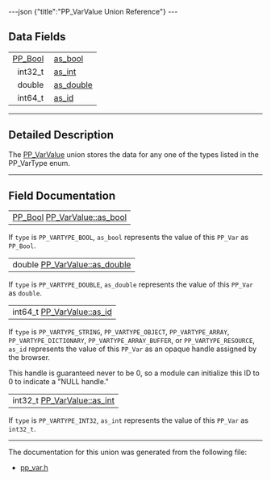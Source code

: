 ---json {"title":"PP\_VarValue Union Reference"} ---

Data Fields
-----------

<table><tbody><tr class="odd"><td style="text-align: right;"><a href="/docs/native-client/pepper_stable/c/group___enums#ga4f272d99be14aacafe08dfd4ef830918" class="el">PP_Bool</a> </td><td><a href="/docs/native-client/pepper_stable/c/union_p_p___var_value#ab7c79b63a2e7fef545fcf8195bb5ad12" class="el">as_bool</a></td></tr><tr class="even"><td style="text-align: right;">int32_t </td><td><a href="/docs/native-client/pepper_stable/c/union_p_p___var_value#a74da1e2b62153f138ae49147842f6d2c" class="el">as_int</a></td></tr><tr class="odd"><td style="text-align: right;">double </td><td><a href="/docs/native-client/pepper_stable/c/union_p_p___var_value#aa4a3a6095ef825b30237d7c856ba4bf7" class="el">as_double</a></td></tr><tr class="even"><td style="text-align: right;">int64_t </td><td><a href="/docs/native-client/pepper_stable/c/union_p_p___var_value#af3087d15f3c1ee35fe48f215292df1ad" class="el">as_id</a></td></tr></tbody></table>

------------------------------------------------------------------------

<span id="details" class="anchor" style="margin: 0;"></span>

Detailed Description
--------------------

The <a href="/docs/native-client/pepper_stable/c/union_p_p___var_value/" class="el" title="The PP_VarValue union stores the data for any one of the types listed in the PP_VarType enum...">PP_VarValue</a> union stores the data for any one of the types listed in the PP\_VarType enum.

------------------------------------------------------------------------

Field Documentation
-------------------

<span id="ab7c79b63a2e7fef545fcf8195bb5ad12" class="anchor" style="margin: 0;"></span>

<table><tbody><tr class="odd"><td><a href="/docs/native-client/pepper_stable/c/group___enums#ga4f272d99be14aacafe08dfd4ef830918" class="el">PP_Bool</a> <a href="/docs/native-client/pepper_stable/c/union_p_p___var_value#ab7c79b63a2e7fef545fcf8195bb5ad12" class="el">PP_VarValue::as_bool</a></td></tr></tbody></table>

If `type` is `PP_VARTYPE_BOOL`, `as_bool` represents the value of this `PP_Var` as `PP_Bool`.

<span id="aa4a3a6095ef825b30237d7c856ba4bf7" class="anchor" style="margin: 0;"></span>

<table><tbody><tr class="odd"><td>double <a href="/docs/native-client/pepper_stable/c/union_p_p___var_value#aa4a3a6095ef825b30237d7c856ba4bf7" class="el">PP_VarValue::as_double</a></td></tr></tbody></table>

If `type` is `PP_VARTYPE_DOUBLE`, `as_double` represents the value of this `PP_Var` as `double`.

<span id="af3087d15f3c1ee35fe48f215292df1ad" class="anchor" style="margin: 0;"></span>

<table><tbody><tr class="odd"><td>int64_t <a href="/docs/native-client/pepper_stable/c/union_p_p___var_value#af3087d15f3c1ee35fe48f215292df1ad" class="el">PP_VarValue::as_id</a></td></tr></tbody></table>

If `type` is `PP_VARTYPE_STRING`, `PP_VARTYPE_OBJECT`, `PP_VARTYPE_ARRAY`, `PP_VARTYPE_DICTIONARY`, `PP_VARTYPE_ARRAY_BUFFER`, or `PP_VARTYPE_RESOURCE`, `as_id` represents the value of this `PP_Var` as an opaque handle assigned by the browser.

This handle is guaranteed never to be 0, so a module can initialize this ID to 0 to indicate a "NULL handle."

<span id="a74da1e2b62153f138ae49147842f6d2c" class="anchor" style="margin: 0;"></span>

<table><tbody><tr class="odd"><td>int32_t <a href="/docs/native-client/pepper_stable/c/union_p_p___var_value#a74da1e2b62153f138ae49147842f6d2c" class="el">PP_VarValue::as_int</a></td></tr></tbody></table>

If `type` is `PP_VARTYPE_INT32`, `as_int` represents the value of this `PP_Var` as `int32_t`.

------------------------------------------------------------------------

The documentation for this union was generated from the following file:

-   <a href="/docs/native-client/pepper_stable/c/pp__var_8h/" class="el">pp_var.h</a>

